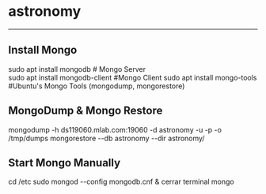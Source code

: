 # astronomy

----------
Install Mongo
----------
sudo apt install mongodb # Mongo Server<br/>
sudo apt install mongodb-client #Mongo Client
sudo apt install mongo-tools #Ubuntu's Mongo Tools (mongodump, mongorestore)

MongoDump & Mongo Restore
------------
mongodump -h ds119060.mlab.com:19060 -d astronomy -u <user> -p <path> -o /tmp/dumps
mongorestore --db astronomy --dir astronomy/

Start Mongo Manually
-------------
cd /etc
sudo mongod --config mongodb.cnf &
cerrar terminal
mongo
